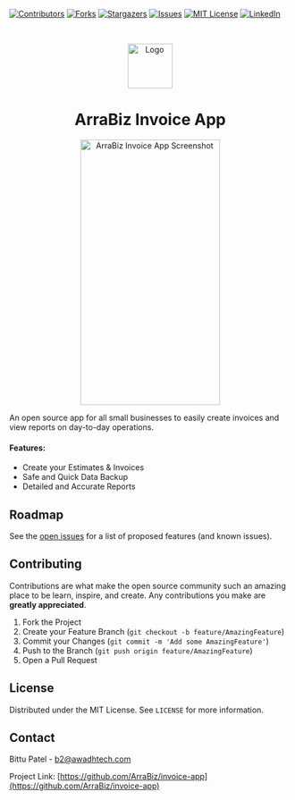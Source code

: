 <!-- PROJECT SHIELDS -->
<!--
*** I'm using markdown "reference style" links for readability.
*** Reference links are enclosed in brackets [ ] instead of parentheses ( ).
*** See the bottom of this document for the declaration of the reference variables
*** for contributors-url, forks-url, etc. This is an optional, concise syntax you may use.
*** https://www.markdownguide.org/basic-syntax/#reference-style-links
-->
[![Contributors][contributors-shield]][contributors-url]
[![Forks][forks-shield]][forks-url]
[![Stargazers][stars-shield]][stars-url]
[![Issues][issues-shield]][issues-url]
[![MIT License][license-shield]][license-url]
[![LinkedIn][linkedin-shield]][linkedin-url]


<!-- PROJECT LOGO -->
<br />
<p align="center">
  <a href="https://github.com/ArraBiz/invoice-app">
    <img src="https://awadhtech.com/wp-content/uploads/2021/06/app_icon.png" alt="Logo" width="80" height="80">
  </a>

  <h1 align="center">ArraBiz Invoice App</h1>
</p>

<p align="center">
  <a href="https://github.com/ArraBiz/invoice-app">
    <img src="https://awadhtech.com/wp-content/uploads/2021/06/mockup-e1623178437154.png" alt="ArraBiz Invoice App Screenshot" width="250" height="475">
  </a>
</p>

An open source app for all small businesses to easily create invoices and view reports on day-to-day operations.

#### Features:
* Create your Estimates & Invoices
* Safe and Quick Data Backup
* Detailed and Accurate Reports


<!-- ROADMAP -->
## Roadmap

See the [open issues](https://github.com/ArraBiz/invoice-app/issues) for a list of proposed features (and known issues).

<!-- CONTRIBUTING -->
## Contributing

Contributions are what make the open source community such an amazing place to be learn, inspire, and create. Any contributions you make are **greatly appreciated**.

1. Fork the Project
2. Create your Feature Branch (`git checkout -b feature/AmazingFeature`)
3. Commit your Changes (`git commit -m 'Add some AmazingFeature'`)
4. Push to the Branch (`git push origin feature/AmazingFeature`)
5. Open a Pull Request

<!-- LICENSE -->
## License

Distributed under the MIT License. See `LICENSE` for more information.

<!-- CONTACT -->
## Contact

Bittu Patel - b2@awadhtech.com

Project Link: [https://github.com/ArraBiz/invoice-app](https://github.com/ArraBiz/invoice-app)


<!-- MARKDOWN LINKS & IMAGES -->
<!-- https://www.markdownguide.org/basic-syntax/#reference-style-links -->
[contributors-shield]: https://img.shields.io/github/contributors/ArraBiz/invoice-app.svg?style=for-the-badge
[contributors-url]: https://github.com/ArraBiz/invoice-app/graphs/contributors
[forks-shield]: https://img.shields.io/github/forks/ArraBiz/invoice-app.svg?style=for-the-badge
[forks-url]: https://github.com/ArraBiz/invoice-app/network/members
[stars-shield]: https://img.shields.io/github/stars/ArraBiz/invoice-app.svg?style=for-the-badge
[stars-url]: https://github.com/ArraBiz/invoice-app/stargazers
[issues-shield]: https://img.shields.io/github/issues/ArraBiz/invoice-app.svg?style=for-the-badge
[issues-url]: https://github.com/ArraBiz/invoice-app/issues
[license-shield]: https://img.shields.io/github/license/ArraBiz/invoice-app.svg?style=for-the-badge
[license-url]: https://github.com/ArraBiz/invoice-app/blob/master/LICENSE.txt
[linkedin-shield]: https://img.shields.io/badge/-LinkedIn-black.svg?style=for-the-badge&logo=linkedin&colorB=555
[linkedin-url]: https://www.linkedin.com/company/awadhtech

